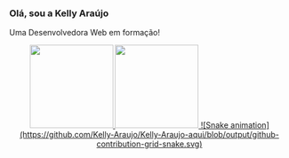 ### Olá, sou a Kelly Araújo
Uma Desenvolvedora Web em formação!
<div align="center">
  <a href="https://github.com/Kelly-Araujo">
    <img height="150em" src="https://github-readme-stats.vercel.app/api?username=Kelly-Araujo&count_private=true&include_all_commits=true&show_icons=true&theme=tokyonight&hide_border=false&show_owner=true"/>
    <img height="150em" src="https://github-readme-stats.vercel.app/api/top-langs/?username=Kelly-Araujo&theme=tokyonight&hide_border=false&&layout=compact"/>
    ![Snake animation](https://github.com/Kelly-Araujo/Kelly-Araujo-aqui/blob/output/github-contribution-grid-snake.svg)
  </a>
</div>
